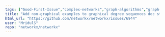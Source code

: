 ```yaml
---
tags: ["Good-First-Issue","complex-networks","graph-algorithms","graph-analysis","graph-generation","graph-theory","graph-visualization","python","type-Documentation"]
title: "Add non-graphical examples to graphical degree sequences doc strings "
html_url: "https://github.com/networkx/networkx/issues/6944"
user: "MridulS"
repo: "networkx/networkx"
---
```


